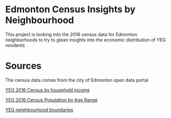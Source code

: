 # Edmonton Census Insights by Neighbourhood

This project is looking into the 2016 census data for Edmonton neighborhoods to try to glean insights into the economic distribution of YEG residents

# Sources
The census data comes from the city of Edmonton open data portal

[YEG 2016 Census by household income](https://data.edmonton.ca/Census/2016-Census-Population-by-Household-Income-Neighbo/jkjx-2hix)

[YEG 2016 Census Population by Age Range](https://data.edmonton.ca/Census/2016-Census-Population-by-Age-Range-Neighbourhood-/phd4-y42v)

[YEG neighbourhood boundaries](https://data.edmonton.ca/Geospatial-Boundaries/City-of-Edmonton-Neighbourhood-Boundaries/jfvj-x253)
